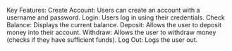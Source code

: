 Key Features:
Create Account: Users can create an account with a username and password.
Login: Users log in using their credentials.
Check Balance: Displays the current balance.
Deposit: Allows the user to deposit money into their account.
Withdraw: Allows the user to withdraw money (checks if they have sufficient funds).
Log Out: Logs the user out.

